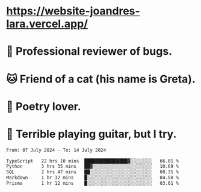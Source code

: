 # https://website-joandres-lara.vercel.app/
# 🐛 Professional reviewer of bugs.
# 🐱 Friend of a cat (his name is Greta).
# 📜 Poetry lover.
# 🎸 Terrible playing guitar, but I try.

<!--START_SECTION:waka-->

```txt
From: 07 July 2024 - To: 14 July 2024

TypeScript   22 hrs 10 mins  ████████████████▓░░░░░░░░   66.01 %
Python       3 hrs 35 mins   ██▓░░░░░░░░░░░░░░░░░░░░░░   10.69 %
SQL          2 hrs 47 mins   ██░░░░░░░░░░░░░░░░░░░░░░░   08.31 %
Markdown     1 hr 32 mins    █░░░░░░░░░░░░░░░░░░░░░░░░   04.58 %
Prisma       1 hr 12 mins    █░░░░░░░░░░░░░░░░░░░░░░░░   03.61 %
```

<!--END_SECTION:waka-->
